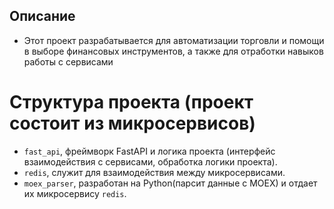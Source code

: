 ## Описание
- Этот проект разрабатывается для автоматизации торговли и помощи в выборе финансовых инструментов, а также для
    отработки навыков работы с сервисами

# Структура проекта (проект состоит из микросервисов)
- `fast_api`, фреймворк FastAPI и логика проекта (интерфейс взаимодействия с сервисами, обработка логики проекта).
- `redis`, служит для взаимодействия между микросервисами.
- `moex_parser`, разработан на Python(парсит данные с MOEX) и отдает их микросервису `redis`.